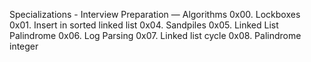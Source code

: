 Specializations - Interview Preparation ― Algorithms
0x00. Lockboxes 
0x01. Insert in sorted linked list
0x04. Sandpiles
0x05. Linked List Palindrome
0x06. Log Parsing
0x07. Linked list cycle
0x08. Palindrome integer
